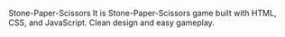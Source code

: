 Stone-Paper-Scissors
It is Stone-Paper-Scissors game built with HTML, CSS, and JavaScript. Clean design and easy gameplay.
